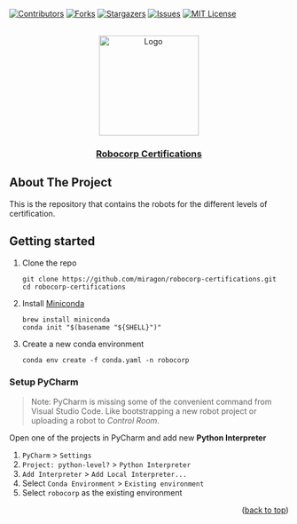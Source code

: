 <div id="top"></div>

<!-- PROJECT SHIELDS -->
[![Contributors][contributors-shield]][contributors-url]
[![Forks][forks-shield]][forks-url]
[![Stargazers][stars-shield]][stars-url]
[![Issues][issues-shield]][issues-url]
[![MIT License][license-shield]][license-url]
<!-- END OF PROJECT SHIELDS -->

<!-- PROJECT LOGO -->
<br />
<div align="center">
    <a href="#">
        <img src="https://avatars.githubusercontent.com/u/54288445?s=200&v=4?raw=true" alt="Logo" height="180">
    </a>
    <h3 ><a href="https://robocorp.com/docs/courses">Robocorp Certifications</a></h3>
</div>

## About The Project

This is the repository that contains the robots for the different levels of certification.

## Getting started

1. Clone the repo
   ```shell
   git clone https://github.com/miragon/robocorp-certifications.git
   cd robocorp-certifications
   ```

2. Install [Miniconda](https://docs.conda.io/projects/miniconda/en/latest/miniconda-install.html)

   ```shell
   brew install miniconda
   conda init "$(basename "${SHELL}")"
   ```

3. Create a new conda environment

   ```shell
   conda env create -f conda.yaml -n robocorp
   ```

### Setup PyCharm

> Note: PyCharm is missing some of the convenient command from Visual Studio Code.
> Like bootstrapping a new robot project or uploading a robot to *Control Room*.
   
Open one of the projects in PyCharm and add new **Python Interpreter**
1. `PyCharm` > `Settings`
2. `Project: python-level?` > `Python Interpreter`
3. `Add Interpreter` > `Add Local Interpreter...`
4. Select `Conda Environment` > `Existing environment`
5. Select `robocorp` as the existing environment


<p align="right">(<a href="#top">back to top</a>)</p>

<!-- MARKDOWN LINKS & IMAGES -->
<!-- https://www.markdownguide.org/basic-syntax/#reference-style-links -->

[contributors-shield]: https://img.shields.io/github/contributors/Miragon/robocorp-cetification.svg?style=for-the-badge

[contributors-url]: https://github.com/Miragon/robocorp-certification/graphs/contributors

[forks-shield]: https://img.shields.io/github/forks/Miragon/robocorp-certification.svg?style=for-the-badge

[forks-url]: https://github.com/Miragon/robocorp-certification/network/members

[stars-shield]: https://img.shields.io/github/stars/Miragon/robocorp-certification.svg?style=for-the-badge

[stars-url]: https://github.com/Miragon/robocorp-certification/stargazers

[issues-shield]: https://img.shields.io/github/issues/Miragon/robocorp-certification.svg?style=for-the-badge

[issues-url]: https://github.com/Miragon/robocorp-certification/issues

[license-shield]: https://img.shields.io/github/license/Miragon/robocorp-certification.svg?style=for-the-badge

[license-url]: https://github.com/Miragon/robocorp-certification/blob/main/LICENSE
